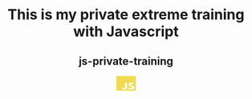 <h1 align="center" >
   This is my private extreme training with Javascript
</h1>

<div align="center">
   <h2>js-private-training</h2>
  <img align="center" alt="Alisson-Js" height="30" width="40" src="https://raw.githubusercontent.com/devicons/devicon/master/icons/javascript/javascript-plain.svg">
</div>


